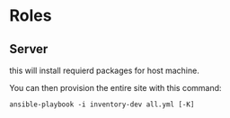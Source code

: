 



# Roles

## Server
this will install requierd packages for host machine.


You can then provision the entire site with this command:

```
ansible-playbook -i inventory-dev all.yml [-K]
```